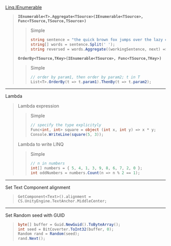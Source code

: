 [Linq.IEnumerable](https://learn.microsoft.com/zh-cn/dotnet/api/system.linq.enumerable?view=net-8.0)
> **`IEnumerable<T>.Aggregate<TSource>(IEnumerable<TSource>, Func<TSource,TSource,TSource>)`**
>> Simple
>> ```C#
>> string sentence = "the quick brown fox jumps over the lazy dog";
>> string[] words = sentence.Split(' ');
>> string reversed = words.Aggregate((workingSentence, next) => next + " " + workingSentence);
>> ```
> **`OrderBy<TSource,TKey>(IEnumerable<TSource>, Func<TSource,TKey>)`**
>> Simple
>> ```C#
>> // order by param1, then order by param2; t in T
>> List<T>.OrderBy(t => t.param1).ThenBy(t => t.param2);
>> ```

---

Lambda
> Lambda expression
>> Simple
>> ``` C#
>> // specify the type explicityly
>> Func<int, int> square = object (int x, int y) => x * y;
>> Console.WriteLine(square(5, 3));
>> ```
> Lambda to write LINQ
>> Simple
>> ```C#
>> // n in numbers
>> int[] numbers = { 5, 4, 1, 3, 9, 8, 6, 7, 2, 0 };
>> int oddNumbers = numbers.Count(n => n % 2 == 1);
>> ```

---

Set Text Component alignment
> `GetComponent<Text>().alignment = CS.UnityEngine.TextAnchor.MiddleCenter;`

---

<span id = "guid" style = "display:none;"></span>
Set Random seed with GUID 
> ```C#
> byte[] buffer = Guid.NewGuid().ToByteArray();
> int seed = BitCoverter.ToInt32(buffer, 0);
> Random rand = Random(seed);
> rand.Next();
> ```